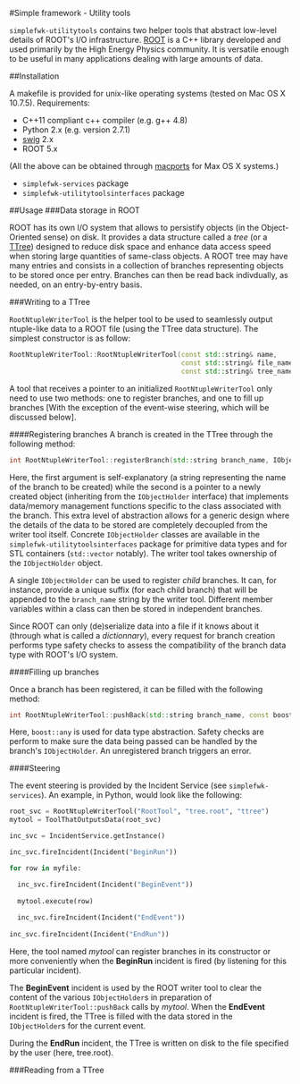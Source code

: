 #Simple framework - Utility tools

``simplefwk-utilitytools`` contains two helper tools that abstract low-level details of ROOT's I/O infrastructure. [ROOT][] is a C++ library developed and used primarily by the High Energy Physics community. It is versatile enough to be useful in many applications dealing with large amounts of data. 

##Installation

A makefile is provided for unix-like operating systems (tested on Mac OS X 10.7.5). Requirements: 
* C++11 compliant c++ compiler (e.g. g++ 4.8)
* Python 2.x (e.g. version 2.7.1)
* [swig][] 2.x 
* ROOT 5.x 

(All the above can be obtained through [macports][] for Max OS X systems.)

* ``simplefwk-services`` package
* ``simplefwk-utilitytoolsinterfaces`` package

##Usage
###Data storage in ROOT

ROOT has its own I/O system that allows to persistify objects (in the Object-Oriented sense) on disk. It provides a data structure called a _tree_ (or a [TTree][]) designed to reduce disk space and enhance data access speed when storing large quantities of same-class objects. A ROOT tree may have many entries and consists in a collection of branches representing objects to be stored once per entry. Branches can then be read back indivdually, as needed, on an entry-by-entry basis. 

###Writing to a TTree

``RootNtupleWriterTool`` is the helper tool to be used to seamlessly output ntuple-like data to a ROOT file (using the TTree data structure). 
The simplest constructor is as follow:

````c++
RootNtupleWriterTool::RootNtupleWriterTool(const std::string& name,       //name of the tool
                                           const std::string& file_name,  //ROOT file name
                                           const std::string& tree_name)  //name of TTree
````

A tool that receives a pointer to an initialized ``RootNtupleWriterTool`` only need to use two methods: one to register branches, and one to fill up branches [With the exception of the event-wise steering, which will be discussed below].

####Registering branches
A branch is created in the TTree through the following method:

````c++
int RootNtupleWriterTool::registerBranch(std::string branch_name, IObjectHolder* obj)
````

Here, the first argument is self-explanatory (a string representing the name of the branch to be created) while the second is a pointer to a newly created object (inheriting from the ``IObjectHolder`` interface) that implements data/memory management functions specific to the class associated with the branch. This extra level of abstraction allows for a generic design where the details of the data to be stored are completely decoupled from the writer tool itself. Concrete ``IObjectHolder`` classes are available in the ``simplefwk-utilitytoolsinterfaces`` package for primitive data types and for STL containers (``std::vector`` notably). The writer tool takes ownership of the ``IObjectHolder`` object.

A single ``IObjectHolder`` can be used to register _child_ branches. It can, for instance, provide a unique suffix (for each child branch) that will be appended to the ``branch_name`` string by the writer tool. Different member variables within a class can then be stored in independent branches.   

Since ROOT can only (de)serialize data into a file if it knows about it (through what is called a _dictionnary_), every request for branch creation performs type safety checks to assess the compatibility of the branch data type with ROOT's I/O system.

####Filling up branches

Once a branch has been registered, it can be filled with the following method:

````c++
int RootNtupleWriterTool::pushBack(std::string branch_name, const boost::any& data)
````

Here, ``boost::any`` is used for data type abstraction. Safety checks are perform to make sure the data being passed can be handled by the branch's ``IObjectHolder``. An unregistered branch triggers an error.

####Steering

The event steering is provided by the Incident Service (see ``simplefwk-services``). An example, in Python, would look like the following:

````python
root_svc = RootNtupleWriterTool("RootTool", "tree.root", "ttree")
mytool = ToolThatOutputsData(root_svc)

inc_svc = IncidentService.getInstance()

inc_svc.fireIncident(Incident("BeginRun"))

for row in myfile:

  inc_svc.fireIncident(Incident("BeginEvent"))
  
  mytool.execute(row)
  
  inc_svc.fireIncident(Incident("EndEvent"))
  
inc_svc.fireIncident(Incident("EndRun"))  
````

Here, the tool named _mytool_ can register branches in its constructor or more conveniently when the **BeginRun** incident is fired (by listening for this particular incident). 

The **BeginEvent** incident is used by the ROOT writer tool to clear the content of the various ``IObjectHolder``s in preparation of ``RootNtupleWriterTool::pushBack`` calls by _mytool_. When the **EndEvent** incident is fired, the TTree is filled with the data stored in the ``IObjectHolder``s for the current event.

During the **EndRun** incident, the TTree is written on disk to the file specified by the user (here, tree.root). 

###Reading from a TTree



[ROOT]: http://root.cern.ch
[TTree]: http://root.cern.ch/root/html/TTree.html
[swig]: http://swig.org
[macports]: http://www.macports.org/
